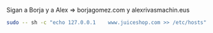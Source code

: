 Sigan a Borja y a Alex => borjagomez.com y alexrivasmachin.eus

```sh
sudo -- sh -c "echo 127.0.0.1    www.juiceshop.com >> /etc/hosts"
```
